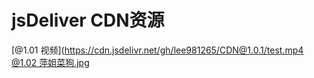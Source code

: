 
# jsDeliver CDN资源
[@1.01 视频](https://cdn.jsdelivr.net/gh/lee981265/CDN@1.0.1/test.mp4
[@1.02 萍姐菜狗.jpg](https://cdn.jsdelivr.net/gh/lee981265/CDN@1.02/caigou.jpg)
